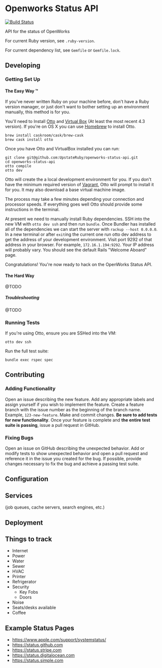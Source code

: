 # Openworks Status API
[![Build Status](https://travis-ci.org/UpstateRuby/openworks-status-api.svg?branch=master&style=flat-square)](https://travis-ci.org/UpstateRuby/openworks-status-api)

API for the status of OpenWorks

For current Ruby version, see `.ruby-version`.

For current dependency list, see `Gemfile` or `Gemfile.lock`.

## Developing

### Getting Set Up

#### The Easy Way :tm:

If you've never written Ruby on your machine before, don't have a Ruby version manager, or just don't want to bother setting up an environment manually, this method is for you.

You'll need to Install [Otto](https://ottoproject.io) and [Virtual Box](https://www.virtualbox.org) (At least the most recent 4.3 version). If you're on OS X you can use [Homebrew](http://brew.sh) to install Otto.

```
brew install caskroom/cask/brew-cask
brew cask install otto
```

Once you have Otto and VirtualBox installed you can run:

```
git clone git@github.com:UpstateRuby/openworks-status-api.git
cd openworks-status-api
otto compile
otto dev
```

Otto will create the a local development environment for you. If you don't have the minimum required version of [Vagrant](https://www.vagrantup.com), Otto will prompt to install it for you. It may also download a base virtual machine image. 

The process may take a few minutes depending your connection and processor speeds. If everything goes well Otto should provide some instructions in the terminal.

At present we need to manually install Ruby dependencies. SSH into the new VM with `otto dev ssh` and then run `bundle`. Once Bundler has installed all of the dependencies we can start the server with `rackup --host 0.0.0.0`. In a new terminal or after `exit`ing the current one run otto dev address to get the address of your development environment. Visit port 9292 of that address in your browser. For example, `172.16.1.194:9292`. Your IP address will probably vary. You should see the default Rails "Welcome Aboard" page.

Congratulations! You're now ready to hack on the OpenWorks Status API.

#### The Hard Way

@TODO

##### Troubleshooting

@TODO

### Running Tests

If you're using Otto, ensure you are SSHed into the VM:

```
otto dev ssh
```

Run the full test suite:

```
bundle exec rspec spec
```

## Contributing

### Adding Functionality

Open an issue describing the new feature. Add any appropriate labels and assign yourself if you wish to implement the feature. Create a feature branch with the issue number as the beginning of the branch name. Example, `123-new-feature`. Make and commit changes. **Be sure to add tests for new functionality**. Once your feature is complete and **the entire test suite is passing**, issue a pull request in GitHub.

### Fixing Bugs

Open an issue on GitHub describing the unexpected behavior. Add or modify tests to show unexpected behavior and open a pull request and reference it in the issue you created for the bug. If possible, provide changes necessary to fix the bug and achieve a passing test suite.

## Configuration

## Services

(job queues, cache servers, search engines, etc.)

## Deployment

## Things to track

* Internet
* Power
* Water
* Sewer
* HVAC
* Printer
* Refrigerator
* Security
  * Key Fobs
  * Doors
* Noise
* Seats/desks available
* Coffee

## Example Status Pages

  * https://www.apple.com/support/systemstatus/
  * https://status.github.com
  * https://status.stripe.com
  * https://status.digitalocean.com
  * https://status.simple.com

